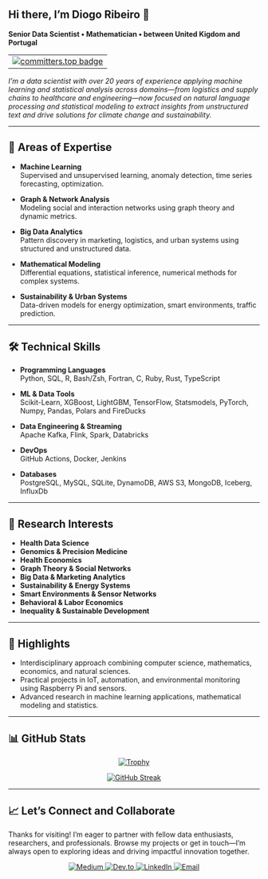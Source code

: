 ## Hi there, I’m Diogo Ribeiro 👋  
**Senior Data Scientist • Mathematician • between United Kigdom and Portugal**

<table>
  <tr>
    <td align="center">
      <a href="https://user-badge.committers.top/portugal_private/DiogoRibeiro7">
        <img src="https://user-badge.committers.top/portugal_private/DiogoRibeiro7.svg" alt="committers.top badge"/>
      </a>
    </td>
  </tr>
</table>

_I’m a data scientist with over 20 years of experience applying machine learning and statistical analysis across domains—from logistics and supply chains to healthcare and engineering—now focused on natural language processing and statistical modeling to extract insights from unstructured text and drive solutions for climate change and sustainability._

---

## 🧠 Areas of Expertise

- **Machine Learning**  
  Supervised and unsupervised learning, anomaly detection, time series forecasting, optimization.

- **Graph & Network Analysis**  
  Modeling social and interaction networks using graph theory and dynamic metrics.

- **Big Data Analytics**  
  Pattern discovery in marketing, logistics, and urban systems using structured and unstructured data.

- **Mathematical Modeling**  
  Differential equations, statistical inference, numerical methods for complex systems.

- **Sustainability & Urban Systems**  
  Data-driven models for energy optimization, smart environments, traffic prediction.

---

## 🛠️ Technical Skills

- **Programming Languages**  
  Python, SQL, R, Bash/Zsh, Fortran, C, Ruby, Rust, TypeScript

- **ML & Data Tools**  
  Scikit-Learn, XGBoost, LightGBM, TensorFlow, Statsmodels, PyTorch, Numpy, Pandas, Polars and FireDucks 

- **Data Engineering & Streaming**  
  Apache Kafka, Flink, Spark, Databricks

- **DevOps**  
  GitHub Actions, Docker, Jenkins

- **Databases**  
  PostgreSQL, MySQL, SQLite, DynamoDB, AWS S3, MongoDB, Iceberg, InfluxDb

---

## 🔭 Research Interests

- **Health Data Science**  
- **Genomics & Precision Medicine**  
- **Health Economics**  
- **Graph Theory & Social Networks**  
- **Big Data & Marketing Analytics**  
- **Sustainability & Energy Systems**  
- **Smart Environments & Sensor Networks**  
- **Behavioral & Labor Economics**  
- **Inequality & Sustainable Development**  

---

## 🌟 Highlights

- Interdisciplinary approach combining computer science, mathematics, economics, and natural sciences.
- Practical projects in IoT, automation, and environmental monitoring using Raspberry Pi and sensors.
- Advanced research in machine learning applications, mathematical modeling and statistics.

---

## 📊 GitHub Stats

<div align="center">
  <a href="https://github.com/ryo-ma/github-profile-trophy">
    <img src="https://github-profile-trophy.vercel.app/?username=DiogoRibeiro7&column=3&no-frame=true&theme=algolia" alt="Trophy" />
  </a>
</div>

<p align="center">
  <a href="https://git.io/streak-stats">
    <img src="https://streak-stats.demolab.com?user=DiogoRibeiro7&theme=dark&hide_border=true&mode=weekly" alt="GitHub Streak" />
  </a>
</p>

---

## 📈 Let’s Connect and Collaborate  
Thanks for visiting! I’m eager to partner with fellow data enthusiasts, researchers, and professionals. Browse my projects or get in touch—I’m always open to exploring ideas and driving impactful innovation together.

<div align="center">
  <a href="https://medium.com/@neverforget-1975">
    <img src="https://img.shields.io/badge/Medium-12100E?style=for-the-badge&logo=medium&logoColor=white" alt="Medium" />
  </a>
  <a href="https://dev.to/diogoribeiro7">
    <img src="https://img.shields.io/badge/dev.to-0A0A0A?style=for-the-badge&logo=dev.to&logoColor=white" alt="Dev.to" />
  </a>
  <a href="https://www.linkedin.com/in/diogo-ribeiro-9094604a/">
    <img src="https://img.shields.io/badge/linkedin-%230077B5.svg?style=for-the-badge&logo=linkedin&logoColor=white" alt="LinkedIn" />
  </a>
  <a href="mailto:diogo.debastos.ribeiro@gmail.com">
    <img src="https://img.shields.io/badge/Gmail-D14836?logo=gmail&logoColor=white" alt="Email"></a>
</div>

